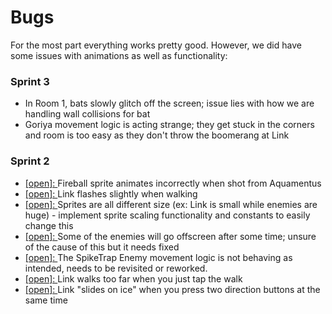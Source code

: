 # Bugs
For the most part everything works pretty good. However, we did have some issues with animations as well as functionality:
### Sprint 3
- In Room 1, bats slowly glitch off the screen; issue lies with how we are handling wall collisions for bat
- Goriya movement logic is acting strange; they get stuck in the corners and room is too easy as they don't throw the boomerang at Link
### Sprint 2
- [[open]: ](../sprint2/Bugs.md)Fireball sprite animates incorrectly when shot from Aquamentus
- [[open]: ](../sprint2/Bugs.md)Link flashes slightly when walking 
- [[open]: ](../sprint2/Bugs.md)Sprites are all different size (ex: Link is small while enemies are huge) - implement sprite scaling functionality and constants to easily change this 
- [[open]: ](../sprint2/Bugs.md)Some of the enemies will go offscreen after some time; unsure of the cause of this but it needs fixed 
- [[open]: ](../sprint2/Bugs.md)The SpikeTrap Enemy movement logic is not behaving as intended, needs to be revisited or reworked. 
- [[open]: ](../sprint2/Bugs.md)Link walks too far when you just tap the walk 
- [[open]: ](../sprint2/Bugs.md)Link "slides on ice" when you press two direction buttons at the same time

